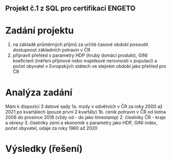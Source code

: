 Projekt č.1 z SQL pro certifikaci ENGETO
---

# Zadání projektu
1. na základě průměrných příjmů za určité časové období posoudit dostupnost základních potravin v ČR
2. připravit přehled s parametry HDP (hrubý domácí produkt), GINI koeficient (měření příjmové nebo majetkové nerovnosti v populaci)
a počet obyvatel v Evropských státech ve stejném období jako přehled pro ČR


# Analýza zadání
Mám k dispozici 3 datové sady
1a. mzdy v odvětvích v ČR za roky 2000 až 2021 po kvartálech (pouze první 2 kvartály)
1b. ceník potravin v ČR od ledna 2006 do prosince 2018 (vždy od - do jako timestamp)
2. číselníky ČR - kraje a okresy
3. číselníky zemí a ekonomik s parametry jako HDP, GINI index, počet obyvatel, údaje za roky 1960 až 2020



# Výsledky (řešení)



